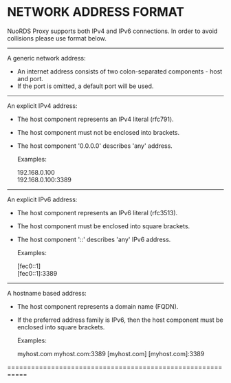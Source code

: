 NETWORK ADDRESS FORMAT
===========================================================

NuoRDS Proxy supports both IPv4 and IPv6 connections.
In order to avoid collisions please use format below.

-----------------------------------------------------------
A generic network address:

- An internet address consists of two colon-separated 
  components - host and port.
- If the port is omitted, a default port will be used.

-----------------------------------------------------------
An explicit IPv4 address:

- The host component represents an IPv4 literal (rfc791).
- The host component must not be enclosed into brackets.
- The host component '0.0.0.0' describes 'any' address.

  Examples:

  192.168.0.100   
  192.168.0.100:3389

-----------------------------------------------------------
An explicit IPv6 address:

- The host component represents an IPv6 literal (rfc3513).
- The host component must be enclosed into square brackets.
- The host component '::' describes 'any' IPv6 address.

  Examples:

  [fec0::1]  
  [fec0::1]:3389

-----------------------------------------------------------
A hostname based address:

- The host component represents a domain name (FQDN).
- If the preferred address family is IPv6, then the
  host component must be enclosed into square brackets.

  Examples:

  myhost.com 
  myhost.com:3389
  [myhost.com] 
  [myhost.com]:3389
  
===========================================================
